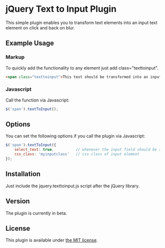 # jQuery Text to Input Plugin

This simple plugin enables you to transform text elements into an input text element on click and back on blur.
 
## Example Usage

### Markup

To quickly add the functionality to any element just add class="texttoinput".


```html
<span class="texttoinput">This text should be transformed into an input field.</span>
```

### Javascript

Call the function via Javascript:

```js
$('span').textToInput();
```


## Options

You can set the following options if you call the plugin via Javascript:

```js
$('span').textToInput({
	select_text: true, 			// whenever the input field should be selected with focus
	css_class: 'myinputclass'   // css class of input element
});
```


## Installation

Just include the jquery.texttoinput.js script after the jQuery library.


## Version

The plugin is currently in beta.


## License

This plugin is available under [the MIT license](http://mths.be/mit).
